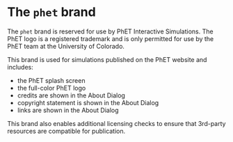 # The `phet` brand

The `phet` brand is reserved for use by PhET Interactive Simulations.
The PhET logo is a registered trademark and is only permitted for use by the PhET team at the University of Colorado.

This brand is used for simulations published on the PhET website and includes:
* the PhET splash screen 
* the full-color PhET logo
* credits are shown in the About Dialog
* copyright statement is shown in the About Dialog
* links are shown in the About Dialog

This brand also enables additional licensing checks to ensure that 3rd-party resources are compatible for publication.